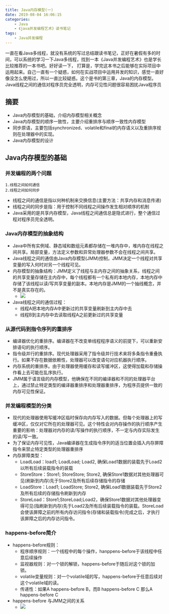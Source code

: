 ```yaml
---
title: Java内存模型(一)
date: 2019-08-04 16:06:15
categories:
    - Java
    - 《java并发编程艺术》读书笔记
tags:
    - Java并发编程
---
```

一直在看Java多线程，就没有系统的写过总结跟读书笔记，正好在暑假有多的时间，可以系统的学习一下Java多线程，找到一本《Java并发编程艺术》也是学长比较推荐的一本书吧。好好读一下， 打算是，学完这本书之后能够在实际项目中运用起来。自己一直有一个疑惑，如何在实战项目中运用并发的知识，感觉一直好像没怎么使用过，所以一直比较疑惑。这个是书的第三章，Java的内存模型。Java线程之间的通信对程序员完全透明，内存可见性问题很容易困扰Java程序员


## 摘要
- Java内存模型的基础，介绍内存模型相关概念
- Java内存模型的顺序一致性，主要介绍重排序与顺序一致性内存模型
- 同步原语，主要包括synchronized、volatile和final的内存语义以及重排序规则在处理器中的实现。
- Java内存模型的设计

<!-- more -->


## Java内存模型的基础
### 并发编程的两个问题
```
1.线程之间如何通信
2.线程之间如何同步
```
- 线程之间的通信是指以何种机制来交换信息(主要方法：共享内存和消息传递)
- 线程之间的同步是指：用于控制不同线程之间操作发生相对顺序的机制
- Java采用的是共享内存模型，Java线程之间通信总是隐式进行，整个通信过程对程序员完全透明。
### Java内存模型的抽象结构
- Java中所有实例域、静态域和数组元素都存储在一堆内存中，堆内存在线程之间共享。局部变量，方法定义参数和异常处理器参数不会在线程之间共享。
- Java线程之间的通信由Java内存模型(JMM)控制，JMM决定一个线程对共享变量的写入何时对另一个线程可见。
- 内存模型的抽象结构：JMM定义了线程与主内存之间的抽象关系，线程之间的共享变量存储在主内存中，每个线程都有一个私有的本地内存，本地内存中存储了该线程以读/写共享变量的副本。本地内存是JMM的一个抽线概念，并不是真实存在的。
    - ![](https://brandon-blog.oss-cn-beijing.aliyuncs.com/JMM/Java%E5%86%85%E5%AD%98%E6%A8%A1%E5%9E%8B%E6%8A%BD%E8%B1%A1%E7%BB%93%E6%9E%84.png)
- Java线程之间的通信过程：
    - 线程A把本地内存A中更新过的共享变量刷新到主内存中去
    - 线程B到主内存中去读取线程A之前更新过的共享变量
### 从源代码到指令序列的重排序
- 编译器优化的重排序。编译器在不改变单线程程序语义的前提下，可以重新安排语句的执行顺序。
- 指令级并行的重排序。现代处理器采用了指令级并行技术来将多条指令重叠执行。如果不存在数据依赖性，处理器可以改变语句对应机器执行顺序。
- 内存系统的重排序。由于处理器使用缓存和读写缓冲区，这使得加载和存储操作看上去可能在乱序执行。
- JMM属于语言级的内存模型，他确保在不同的编译器和不同的处理器平台上，通过禁止特定类型的编译器重排序和处理器重排序，为程序员提供一致的内存可见性保证。
### 并发编程模型的分类
- 现代的处理器使用写缓冲区临时保存向内存写入的数据。但每个处理器上的写缓冲区，仅仅对它所在的处理器可见。这个特性会对内存操作的执行顺序产生重要的影响：处理器对内存的读/写操作的执行顺序，不一定与内存实际发生的读/写一致。
- 为了保证内存可见性，Java编译器在生成指令序列的适当位置会插入内存屏障指令来禁止特定类型的处理器重排序
- 内存屏障类型：
    - LoadLoad：load1; LoadLoad; Load2, 确保Load1数据的装载先于Load2以所有后续装载指令的装载
    - StoreStore：Store1; StoreStore; Store2, 确保Store1数据对其他处理器可见(刷新到内存)先于Store2及所有后续存储指令的存储
    - LoadStore：Load1; LoadStore; Store2, 确保Load1数据装载先于Store2及所有后续的存储指令刷新到内存
    - StoreLoad：Store1;StoreLoad;Load2，确保Store1数据对其他处理器变得可见(指刷新到内存)先于Load2及所有后续装载指令的装载。StoreLoad 会使该屏障之前的所有内存访问指令(存储和装载指令)完成之后，才执行该屏障之后的内存访问指令。
### happens-before简介
- happens-before规则：
    - 程序顺序规则：一个线程中的每个操作，hanppens-before于该线程中任意后续操作
    - 监视器规则：对一个锁的解锁，happens-before于随后对这个锁的加锁。
    - volatile变量规则：对一个volatile域的写，happens-before于任意后续对这个volatile域的读。
    - 传递性：如果A happens-before B，而B happens-before C 那么A happens-before C
- happens-before 与JMM之间的关系
    - ![](https://brandon-blog.oss-cn-beijing.aliyuncs.com/JMM/JMM%E4%B8%8Ehappens-before%E7%9A%84%E5%85%B3%E7%B3%BB.png)  